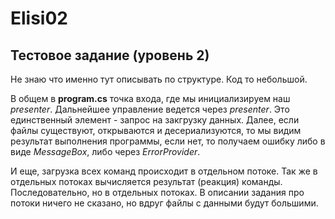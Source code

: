 # Elisi02
## Тестовое задание (уровень 2)

Не знаю что именно тут описывать по структуре. Код то небольшой.

В общем в **program.cs** точка входа, где мы инициализируем наш *presenter*.
Дальнейшее управление ведется через *presenter*. Это единственный элемент - запрос на закгрузку данных. Далее, если файлы существуют, открываются и десериализуются, то мы видим результат выполнения программы, если нет, то получаем ошибку либо в виде *MessageBox*, либо через *ErrorProvider*.

И еще, загрузка всех команд происходит в отдельном потоке. Так же в отдельных потоках вычисляется результат (реакция) команды. Последовательно, но в отдельных потоках. В описании задания про потоки ничего не сказано, но вдруг файлы с данными будут большими.
